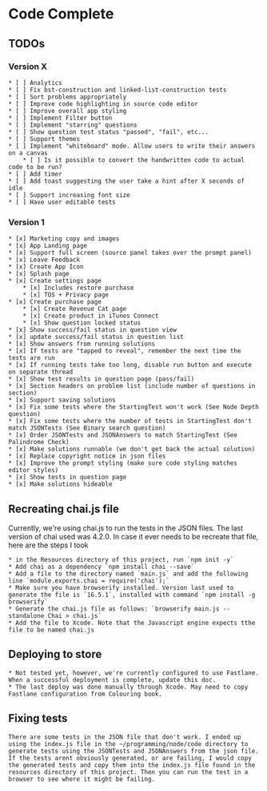 #  Code Complete

## TODOs
 	
### Version X 	
	* [ ] Analytics
	* [ ] Fix bst-construction and linked-list-construction tests
	* [ ] Sort problems appropriately
	* [ ] Improve code highlighting in source code editor
	* [ ] Improve overall app styling
	* [ ] Implement Filter button
	* [ ] Implement "starring" questions
	* [ ] Show question test status "passed", "fail", etc...
	* [ ] Support themes
	* [ ] Implement "whiteboard" mode. Allow users to write their answers on a canvas
		* [ ] Is it possible to convert the handwritten code to actual code to be run?
	* [ ] Add timer
	* [ ] Add toast suggesting the user take a hint after X seconds of idle
	* [ ] Support increasing font size
	* [ ] Have user editable tests
	
### Version 1	
	* [x] Marketing copy and images
	* [x] App Landing page
	* [x] Support full screen (source panel takes over the prompt panel)
	* [x] Leave Feedback
	* [x] Create App Icon
	* [x] Splash page
	* [x] Create settings page
		* [x] Includes restore purchase
		* [x] TOS + Privacy page
	* [x] Create purchase page
		* [x] Create Revenue Cat page
		* [x] Create product in iTunes Connect
		* [x] Show question locked status
	* [x] Show success/fail status in question view
	* [x] update success/fail status in question list
	* [x] Show answers from running solutions
	* [x] If tests are "tapped to reveal", remember the next time the tests are run
	* [x] If running tests take too long, disable run button and execute on separate thread
	* [x] Show test results in question page (pass/fail)
	* [x] Section headers on problem list (include number of questions in section)
	* [x] Support saving solutions
	* [x] Fix some tests where the StartingTest won't work (See Node Depth question)
	* [x] Fix some tests where the number of tests in StartingTest don't match JSONTests (See Binary search question)
	* [x] Order JSONTests and JSONAnswers to match StartingTest (See Palindrome Check)
	* [x] Make solutions runnable (we don't get back the actual solution)
	* [x] Replace copyright notice in json files
	* [x] Improve the prompt styling (make sure code styling matches editor styles)
	* [x] Show tests in question page
	* [x] Make solutions hideable

## Recreating chai.js file

Currently, we're using chai.js to run the tests in the JSON files. The last version of chai used was 4.2.0. In case it ever needs to be recreate that file, here are the steps I took

	* in the Resources directory of this project, run `npm init -y`
	* Add chai as a dependency `npm install chai --save`
	* Add a file to the directory named `main.js` and add the following line `module.exports.chai = require('chai');`
	* Make sure you have browserify installed. Version last used to generate the file is `16.5.1`, installed with command `npm install -g browserify`
	* Generate the chai.js file as follows: `browserify main.js --standalone Chai > chai.js`
	* Add the file to Xcode. Note that the Javascript engine expects tthe file to be named chai.js

## Deploying to store

	* Not tested yet, however, we're currently configured to use Fastlane. When a successful deployment is complete, update this doc. 
	* The last deploy was done manually through Xcode. May need to copy Fastlane configuration from Colouring book.

## Fixing tests

	There are some tests in the JSON file that don't work. I ended up using the index.js file in the ~/programming/node/code directory to generate tests using the JSONTests and JSONAnswers from the json file. If the tests arent obviously generated, or are failing, I would copy the generated tests and copy them into the index.js file found in the resources directory of this project. Then you can run the test in a browser to see where it might be failing. 
